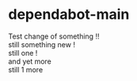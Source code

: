 # dependabot-main

Test change of something !!  
still something new !  
still one !  
and yet more  
still 1 more

